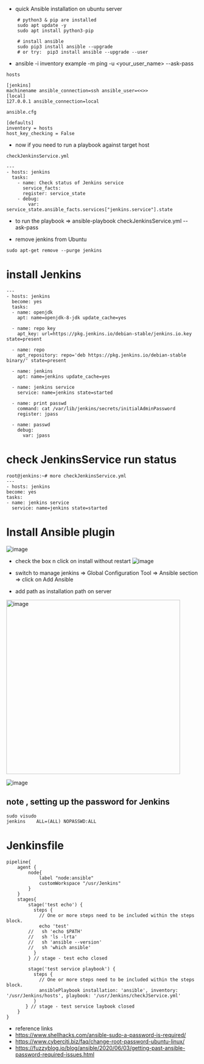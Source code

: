 - quick Ansible installation on ubuntu server

```
    # python3 & pip are installed
    sudo apt update -y
    sudo apt install python3-pip
     
    # install ansible
    sudo pip3 install ansible --upgrade
    # or try:  pip3 install ansible --upgrade --user
 ```
 
- ansible -i inventory example -m ping -u <your_user_name> --ask-pass

```
hosts

[jenkins]
machinename ansible_connection=ssh ansible_user=<<>>
[local]
127.0.0.1 ansible_connection=local

```

```
ansible.cfg

[defaults]
inventory = hosts
host_key_checking = False

```
- now if you need to run a playbook against target host
```
checkJenkinsService.yml

---
- hosts: jenkins
  tasks:
    - name: Check status of Jenkins service
      service_facts:
      register: service_state
    - debug:
        var: service_state.ansible_facts.services["jenkins.service"].state

```
- to run the playbook => ansible-playbook checkJenkinsService.yml --ask-pass

- remove jenkins from Ubuntu
```
sudo apt-get remove --purge jenkins
```
# install Jenkins
```
---
- hosts: jenkins
  become: yes
  tasks:
  - name: openjdk
    apt: name=openjdk-8-jdk update_cache=yes

  - name: repo key
    apt_key: url=https://pkg.jenkins.io/debian-stable/jenkins.io.key state=present

  - name: repo
    apt_repository: repo='deb https://pkg.jenkins.io/debian-stable binary/' state=present

  - name: jenkins
    apt: name=jenkins update_cache=yes

  - name: jenkins service
    service: name=jenkins state=started

  - name: print passwd
    command: cat /var/lib/jenkins/secrets/initialAdminPassword
    register: jpass

  - name: passwd
    debug:
      var: jpass
  ```
  
  # check JenkinsService run status
  ```
  root@jenkins:~# more checkJenkinsService.yml
---
- hosts: jenkins
  become: yes
  tasks:
  - name: jenkins service
    service: name=jenkins state=started
  ```
  
  # Install Ansible plugin
![image](https://user-images.githubusercontent.com/75510135/154173727-f816589e-2b44-417f-89f2-af7ab2545fe1.png)


- check the box n click on install without restart
![image](https://user-images.githubusercontent.com/75510135/154173854-a2e1f654-b7cc-4405-83e5-a72eb891844a.png)

- switch to manage jenkins => Global Configuration Tool => Ansible section => click on Add Ansible

- add path as installation path on server
<img width="456" alt="image" src="https://user-images.githubusercontent.com/75510135/154174135-46745963-eba3-4936-ad7f-e045198f466b.png">

![image](https://user-images.githubusercontent.com/75510135/154182097-d997c19e-1210-4f7a-9bcb-4aa0c9033063.png)

## note , setting up the password for Jenkins
```
sudo visudo
jenkins    ALL=(ALL) NOPASSWD:ALL
```

# Jenkinsfile
```
pipeline{
    agent {
        node{
            label "node:ansible"
            customWorkspace "/usr/Jenkins"
        }
    }
    stages{
        stage('test echo') {
          steps {
            // One or more steps need to be included within the steps block.
            echo 'test'
        //   sh 'echo $PATH'
        //   sh 'ls -lrta'
        //   sh 'ansible --version'
        //   sh 'which ansible'
          }
        } // stage - test echo closed
        
        stage('test service playbook') {
          steps {
            // One or more steps need to be included within the steps block.
            ansiblePlaybook installation: 'ansible', inventory: '/usr/Jenkins/hosts', playbook: '/usr/Jenkins/checkJService.yml'
          }
       } // stage - test service laybook closed
    }
}
```
- reference links
- https://www.shellhacks.com/ansible-sudo-a-password-is-required/
- https://www.cyberciti.biz/faq/change-root-password-ubuntu-linux/
- https://fuzzyblog.io/blog/ansible/2020/06/03/getting-past-ansible-password-required-issues.html
